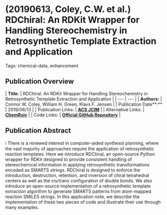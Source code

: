 # (20190613, Coley, C.W. et al.) RDChiral: An RDKit Wrapper for Handling Stereochemistry in Retrosynthetic Template Extraction and Application

Tags: chemical-data, enhancement

## Publication Overview

| **Title:**  | RDChiral: An RDKit Wrapper for Handling Stereochemistry in Retrosynthetic Template
Extraction and Application |
| --- | --- |
| **Authors:**  | Connor W. Coley, William H. Green, Klavs F. Jensen |
| Publication Date**:**  | 2019/06/13 |
| Publication Links: | [**ACS JCIM**](https://pubs.acs.org/doi/full/10.1021/acs.jcim.9b00286) |
| Alternative Links: | [**ChemRxiv**](https://chemrxiv.org/engage/chemrxiv/article-details/60c741240f50dbe270395a6d) |
| Code Links: | [**Official GitHub Repository**](https://github.com/connorcoley/rdchiral) |

## Publication Abstract

<aside>
ℹ️ There is a renewed interest in computer-aided synthesis planning, where the vast majority of approaches require the application of retrosynthetic reaction templates. Here we introduce RDChiral, an open-source Python wrapper for RDKit designed to provide consistent handling of stereochemical information in applying retrosynthetic transformations encoded as SMARTS strings. RDChiral is designed to enforce the introduction, destruction, retention, and inversion of chiral tetrahedral centers as well as the cis/trans configuration of double bonds. We also introduce an open-source implementation of a retrosynthetic template extraction algorithm to generate SMARTS patterns from atom-mapped reaction SMILES strings. In this application note, we describe the implementation of these two pieces of code and illustrate their use through many examples.

</aside>